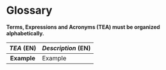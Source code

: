 # Glossary

**Terms, Expressions and Acronyms (TEA) must be organized alphabetically.**


|       **_TEA_** (EN)       | **_Description_** (EN)                                                                                                           |                                       
|:--------------------------:|:---------------------------------------------------------------------------------------------------------------------------------|
|        **Example**         | Example                                                                                                                          |




